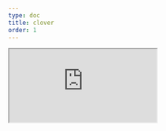 ```yaml
---
type: doc
title: clover
order: 1
---
```


<iframe class="editor" src="https://grimoiregl.github.io/grimoire.gl-example#index"></iframe>
